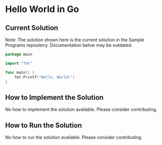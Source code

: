 # Hello World in Go

## Current Solution

Note: The solution shown here is the current solution in the Sample Programs repository. Documentation below may be outdated.

```Go
package main

import "fmt"

func main() {
	fmt.Printf("Hello, World!")
}

```

## How to Implement the Solution

No how to implement the solution available. Please consider contributing.

## How to Run the Solution

No how to run the solution available. Please consider contributing.